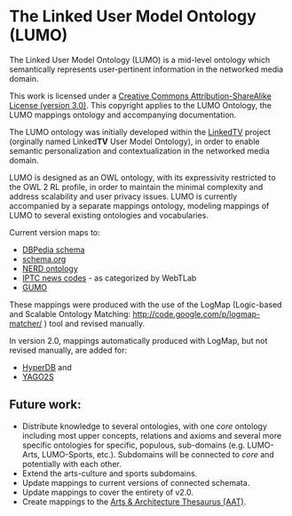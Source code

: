 # The Linked User Model Ontology (LUMO)
The Linked User Model Ontology (LUMO) is a mid-level ontology which semantically represents user-pertinent information in the networked media domain.

This work is licensed under a [Creative Commons Attribution-ShareAlike License (version 3.0)](http://creativecommons.org/licenses/by-sa/3.0/). This copyright applies to the LUMO Ontology, the LUMO mappings ontology and accompanying documentation.

The LUMO ontology was initially developed within the [LinkedTV](http://linkedtv.eu/) project (orginally named Linked**TV** User Model Ontology), in order to enable semantic personalization and contextualization in the networked media domain. 

LUMO is designed as an OWL ontology, with its expressivity restricted to the OWL 2 RL profile, in order to maintain the minimal complexity and address scalability and user privacy issues. LUMO is currently accompanied by a separate mappings ontology, modeling mappings of LUMO to several existing ontologies and vocabularies.

Current version maps to:
- [DBPedia schema](http://wiki.dbpedia.org/Ontology)
- [schema.org](http://schema.org/docs/schemaorg.owl)
- [NERD ontology](http://nerd.eurecom.fr/ontology/)
- [IPTC news codes](http://webtlab.it.uc3m.es/results/NEWS/subjectcodes.owl) - as categorized by WebTLab 
- [GUMO](http://www.ubisworld.org/ubisworld/documents/gumo/2.0/gumo.owl)

These mappings were produced with the use of the LogMap (Logic-based and Scalable Ontology Matching: http://code.google.com/p/logmap-matcher/ ) tool and revised manually.

In version 2.0, mappings automatically produced with LogMap, but not revised manually, are added for: 
- [HyperDB](https://wordpress.org/plugins/hyperdb/) and 
- [YAGO2S](https://www.mpi-inf.mpg.de/departments/databases-and-information-systems/research/yago-naga/yago/#c10444)

## Future work:
- Distribute knowledge to several ontologies, with one *core* ontology including most upper concepts, relations and axioms and several more specific ontologies for specific, populous, sub-domains (e.g. LUMO-Arts, LUMO-Sports, etc.). Subdomains will be connected to *core* and potentially with each other. 
- Extend the arts-culture and sports subdomains. 
- Update mappings to current versions of connected schemata. 
- Update mappings to cover the entirety of v2.0.
- Create mappings to the [Arts & Architecture Thesaurus (AAT)](http://www.getty.edu/research/tools/vocabularies/aat/index.html). 

